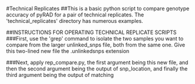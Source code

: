 #Technical Replicates
##This is a basic python script to compare genotype accuracy of pyRAD for a pair of technical replicates. The 'technical_replicates' directory has numerous examples.

##INSTRUCTIONS FOR OPERATING TECHNICAL REPLICATE SCRIPTS
###First, use the 'grep' command to isolate the two samples you want to compare from the larger unlinked_snps file, both from the same one. Give this two-lined new file the .unlinkedsnps extension

###Next, apply rep_compare.py, the first argument being this new file, and then the second argument being the output of snp_location, and finally the third argument being the output of matching 
